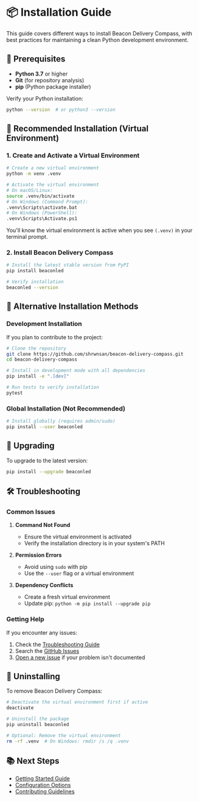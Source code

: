 # 📦 Installation Guide

This guide covers different ways to install Beacon Delivery Compass, with best practices for maintaining a clean Python development environment.

## 🏁 Prerequisites

- **Python 3.7** or higher
- **Git** (for repository analysis)
- **pip** (Python package installer)

Verify your Python installation:
```bash
python --version  # or python3 --version
```

## 🚀 Recommended Installation (Virtual Environment)

### 1. Create and Activate a Virtual Environment

```bash
# Create a new virtual environment
python -m venv .venv

# Activate the virtual environment
# On macOS/Linux:
source .venv/bin/activate
# On Windows (Command Prompt):
.venv\Scripts\activate.bat
# On Windows (PowerShell):
.venv\Scripts\Activate.ps1
```

You'll know the virtual environment is active when you see `(.venv)` in your terminal prompt.

### 2. Install Beacon Delivery Compass

```bash
# Install the latest stable version from PyPI
pip install beaconled

# Verify installation
beaconled --version
```

## 🔧 Alternative Installation Methods

### Development Installation

If you plan to contribute to the project:

```bash
# Clone the repository
git clone https://github.com/shrwnsan/beacon-delivery-compass.git
cd beacon-delivery-compass

# Install in development mode with all dependencies
pip install -e ".[dev]"

# Run tests to verify installation
pytest
```

### Global Installation (Not Recommended)

```bash
# Install globally (requires admin/sudo)
pip install --user beaconled
```

## 🔄 Upgrading

To upgrade to the latest version:

```bash
pip install --upgrade beaconled
```

## 🛠️ Troubleshooting

### Common Issues

1. **Command Not Found**
   - Ensure the virtual environment is activated
   - Verify the installation directory is in your system's PATH

2. **Permission Errors**
   - Avoid using `sudo` with pip
   - Use the `--user` flag or a virtual environment

3. **Dependency Conflicts**
   - Create a fresh virtual environment
   - Update pip: `python -m pip install --upgrade pip`

### Getting Help

If you encounter any issues:
1. Check the [Troubleshooting Guide](troubleshooting.md)
2. Search the [GitHub Issues](https://github.com/shrwnsan/beacon-delivery-compass/issues)
3. [Open a new issue](https://github.com/shrwnsan/beacon-delivery-compass/issues/new) if your problem isn't documented

## 🧹 Uninstalling

To remove Beacon Delivery Compass:

```bash
# Deactivate the virtual environment first if active
deactivate

# Uninstall the package
pip uninstall beaconled

# Optional: Remove the virtual environment
rm -rf .venv  # On Windows: rmdir /s /q .venv
```

## 📚 Next Steps

- [Getting Started Guide](usage.md)
- [Configuration Options](configuration.md)
- [Contributing Guidelines](../CONTRIBUTING.md)